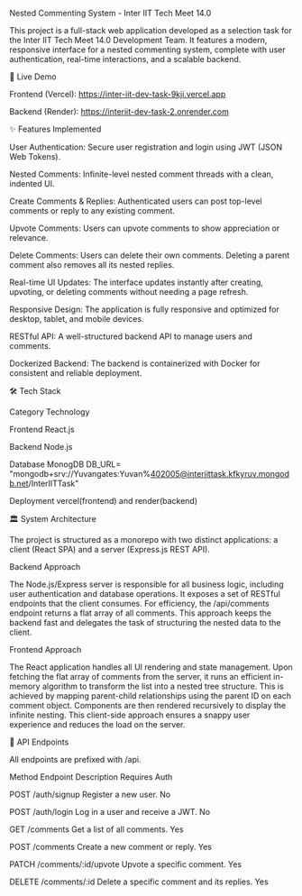Nested Commenting System - Inter IIT Tech Meet 14.0

This project is a full-stack web application developed as a selection task for the Inter IIT Tech Meet 14.0 Development Team. It features a modern, responsive interface for a nested commenting system, complete with user authentication, real-time interactions, and a scalable backend.

🚀 Live Demo

Frontend (Vercel): https://inter-iit-dev-task-9kji.vercel.app

Backend (Render): https://interiit-dev-task-2.onrender.com

✨ Features Implemented

User Authentication: Secure user registration and login using JWT (JSON Web Tokens).

Nested Comments: Infinite-level nested comment threads with a clean, indented UI.

Create Comments & Replies: Authenticated users can post top-level comments or reply to any existing comment.

Upvote Comments: Users can upvote comments to show appreciation or relevance.

Delete Comments: Users can delete their own comments. Deleting a parent comment also removes all its nested replies.

Real-time UI Updates: The interface updates instantly after creating, upvoting, or deleting comments without needing a page refresh.

Responsive Design: The application is fully responsive and optimized for desktop, tablet, and mobile devices.

RESTful API: A well-structured backend API to manage users and comments.

Dockerized Backend: The backend is containerized with Docker for consistent and reliable deployment.

🛠️ Tech Stack

Category                       Technology

Frontend                       React.js

Backend                        Node.js

Database                       MonogDB
                               DB_URL= "mongodb+srv://Yuvangates:Yuvan%402005@interiittask.kfkyruv.mongodb.net/InterIITTask"

Deployment                     vercel(frontend) and render(backend)


🏛️ System Architecture

The project is structured as a monorepo with two distinct applications: a client (React SPA) and a server (Express.js REST API).

Backend Approach

The Node.js/Express server is responsible for all business logic, including user authentication and database operations. It exposes a set of RESTful endpoints that the client consumes. For efficiency, the /api/comments endpoint returns a flat array of all comments. This approach keeps the backend fast and delegates the task of structuring the nested data to the client.

Frontend Approach

The React application handles all UI rendering and state management. Upon fetching the flat array of comments from the server, it runs an efficient in-memory algorithm to transform the list into a nested tree structure. This is achieved by mapping parent-child relationships using the parent ID on each comment object. Components are then rendered recursively to display the infinite nesting. This client-side approach ensures a snappy user experience and reduces the load on the server.


🔌 API Endpoints

All endpoints are prefixed with /api.

Method                Endpoint               Description                              Requires Auth

POST                  /auth/signup           Register a new user.                       No

POST                  /auth/login            Log in a user and receive a JWT.           No

GET                   /comments              Get a list of all comments.                Yes

POST                  /comments              Create a new comment or reply.             Yes

PATCH                 /comments/:id/upvote  Upvote a specific comment.                  Yes

DELETE                /comments/:id         Delete a specific comment and its replies.  Yes

